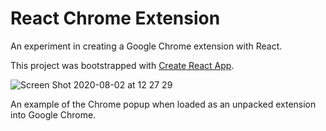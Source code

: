 # React Chrome Extension

An experiment in creating a Google Chrome extension with React.

This project was bootstrapped with [Create React App](https://github.com/facebook/create-react-app).

![Screen Shot 2020-08-02 at 12 27 29](https://user-images.githubusercontent.com/25869284/89122000-ab87d480-d4bb-11ea-815d-a1701737853d.png)

An example of the Chrome popup when loaded as an unpacked extension into Google Chrome.